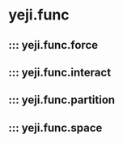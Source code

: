 # yeji.func

## ::: yeji.func.force
## ::: yeji.func.interact
## ::: yeji.func.partition
## ::: yeji.func.space
